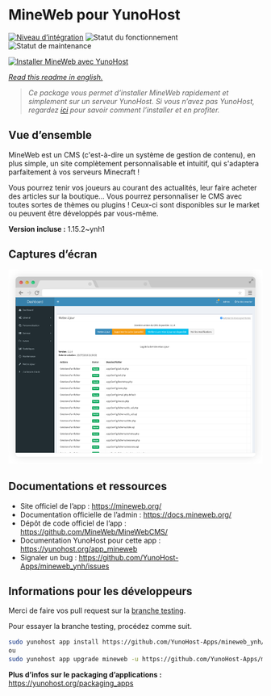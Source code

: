 <!--
N.B.: This README was automatically generated by https://github.com/YunoHost/apps/tree/master/tools/README-generator
It shall NOT be edited by hand.
-->

# MineWeb pour YunoHost

[![Niveau d’intégration](https://dash.yunohost.org/integration/mineweb.svg)](https://dash.yunohost.org/appci/app/mineweb) ![Statut du fonctionnement](https://ci-apps.yunohost.org/ci/badges/mineweb.status.svg) ![Statut de maintenance](https://ci-apps.yunohost.org/ci/badges/mineweb.maintain.svg)

[![Installer MineWeb avec YunoHost](https://install-app.yunohost.org/install-with-yunohost.svg)](https://install-app.yunohost.org/?app=mineweb)

*[Read this readme in english.](./README.md)*

> *Ce package vous permet d’installer MineWeb rapidement et simplement sur un serveur YunoHost.
Si vous n’avez pas YunoHost, regardez [ici](https://yunohost.org/#/install) pour savoir comment l’installer et en profiter.*

## Vue d’ensemble

MineWeb est un CMS (c'est-à-dire un système de gestion de contenu), en plus simple, un site complètement personnalisable et intuitif, qui s'adaptera parfaitement à vos serveurs Minecraft !

Vous pourrez tenir vos joueurs au courant des actualités, leur faire acheter des articles sur la boutique... Vous pourrez personnaliser le CMS avec toutes sortes de thèmes ou plugins ! Ceux-ci sont disponibles sur le market ou peuvent être développés par vous-même.


**Version incluse :** 1.15.2~ynh1

## Captures d’écran

![Capture d’écran de MineWeb](./doc/screenshots/features1_mb.png)

## Documentations et ressources

* Site officiel de l’app : <https://mineweb.org/>
* Documentation officielle de l’admin : <https://docs.mineweb.org/>
* Dépôt de code officiel de l’app : <https://github.com/MineWeb/MineWebCMS/>
* Documentation YunoHost pour cette app : <https://yunohost.org/app_mineweb>
* Signaler un bug : <https://github.com/YunoHost-Apps/mineweb_ynh/issues>

## Informations pour les développeurs

Merci de faire vos pull request sur la [branche testing](https://github.com/YunoHost-Apps/mineweb_ynh/tree/testing).

Pour essayer la branche testing, procédez comme suit.

``` bash
sudo yunohost app install https://github.com/YunoHost-Apps/mineweb_ynh/tree/testing --debug
ou
sudo yunohost app upgrade mineweb -u https://github.com/YunoHost-Apps/mineweb_ynh/tree/testing --debug
```

**Plus d’infos sur le packaging d’applications :** <https://yunohost.org/packaging_apps>